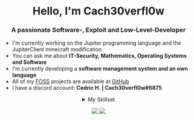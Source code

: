 <div align="center">
	<h1>Hello, I'm Cach30verfl0w</h1>
	<h3>A passionate Software-, Exploit and Low-Level-Developer</h3>
</div>

- I'm currently working on the Jupiter programming language and the JupiterClient minecraft modification
- You can ask me about **IT-Security, Mathematics, Operating Systems and Software**
- I'm currently developing a **software management system and an own language**
- All of my [FOSS](https://en.wikipedia.org/wiki/Free_and_open-source_software) projects are available at [GitHub](https://github.com/Cach30verfl0w)
- I have a discord account:  **Cedric H. | Cach30verfl0w#6875**

<details align="center">
<summary>My Skillset</summary>

<div>
	<div align="center">
		<h2>Knowledge Base</h2>
	</div>
	<div align="center">
		<h3>Languages</h3>
		<a href="https://www.java.com/">
			<img src="https://img.shields.io/badge/java-007396.svg?style=for-the-badge&logo=java&logoColor=white" />
		<a/>
		<a href="https://kotlinlang.org/">
			<img src="https://img.shields.io/badge/kotlin-800080.svg?style=for-the-badge&logo=kotlin&logoColor=white" />
		<a/>
		<a href="https://www.w3.org/html/">
			<img src="https://img.shields.io/badge/html-ff8c00.svg?style=for-the-badge&logo=html5&logoColor=white" />
		<a/>
		<a href="https://developer.mozilla.org/en-US/docs/Web/JavaScript/">
			<img src="https://img.shields.io/badge/Javascript-F7DF1E.svg?style=for-the-badge&logo=javascript&logoColor=black" />
		<a/>
		<a href="https://www.python.org/">
			<img src="https://img.shields.io/badge/Python-3776AB.svg?style=for-the-badge&logo=python&logoColor=white" />
		<a/>
		<a href="https://en.wikipedia.org/wiki/Assembly_language/">
			<img src="https://img.shields.io/badge/assembly-696969.svg?style=for-the-badge&logo=assembly&logoColor=white" />
		<a/>
		<a href="https://de.wikipedia.org/wiki/C_(Programmiersprache)">
			<img src="https://img.shields.io/badge/C/C++-9932cc.svg?style=for-the-badge&logo=C&logoColor=white" />
		<a/>
		<a href="https://rust-lang.org">
			<img src="https://img.shields.io/badge/rust-8B4513.svg?style=for-the-badge&logo=rust&logoColor=white" />
		<a/>
	</div>
	<div align="center">
	<h3>Databases</h3>
		<a href="https://redis.io" target="_blank"> 
		    <img src="https://img.shields.io/badge/redis-DC382D.svg?style=for-the-badge&logo=redis&logoColor=white" />
	  </a>
	  <a href="https://www.mongodb.com/" target="_blank"> 
		  <img src="https://img.shields.io/badge/mongodb-47A248.svg?style=for-the-badge&logo=mongodb&logoColor=white"/> 
	  </a>
	  <a href="https://mariadb.org/" target="_blank"> 
		  <img src="https://img.shields.io/badge/mariadb-4169E1.svg?style=for-the-badge&logo=mariadb&logoColor=white"/> 
	  </a>
	</div>
	<div align="center">
		<h3>Backend</h3>
		<a href="https://www.docker.com/">
			<img src="https://img.shields.io/badge/docker-1e90ff.svg?style=for-the-badge&logo=docker&logoColor=white" />
		<a/>
		<a href="https://www.nginx.com/">
			<img src="https://img.shields.io/badge/nginx-008000.svg?style=for-the-badge&logo=nginx&logoColor=white" />
		<a/>
		<a href="https://nodejs.org/">
			<img src="https://img.shields.io/badge/Node.JS-339933.svg?style=for-the-badge&logo=node.js&logoColor=white" />'
		<a>
		<a href="https://spring.io/projects/spring-boot/">
			<img src="https://img.shields.io/badge/spring%20boot-6b8e23.svg?style=for-the-badge&logo=spring&logoColor=white" />
		</a>
	</div>
	<div align="center">
		<h3>DevOps & Version Control</h3>
		<a href="https://git-scm.com/">
			<img src="https://img.shields.io/badge/git-F05032.svg?style=for-the-badge&logo=git&logoColor=white" />
		</a>
		<a href="https://github.com/">
			<img src="https://img.shields.io/badge/github-181717.svg?style=for-the-badge&logo=github&logoColor=white" />
		</a>
		<a href="https://about.gitlab.com/">
			<img src="https://img.shields.io/badge/gitlab-181717.svg?style=for-the-badge&logo=gitlab&logoColor=white" />
		</a>
	</div>
	<div align="center">
		<h3>IDEs, Tools & Platforms</h3>
		<a href="https://code.visualstudio.com/">
			<img src="https://img.shields.io/badge/vscode-007ACC.svg?style=for-the-badge&logo=visualstudiocode&logoColor=white" />
		</a>
		<a href="https://visualstudio.com/">
			<img src="https://img.shields.io/badge/VisualStudio-4000BF.svg?style=for-the-badge&logo=VisualStudio&logoColor=white" />
		</a>
		<a href="https://postman.com/">
			<img src="https://img.shields.io/badge/postman-FF6C37.svg?style=for-the-badge&logo=postman&logoColor=white" />
		</a>
		<a href="https://www.jetbrains.com/">
			<img src="https://img.shields.io/badge/jetbrains-000000.svg?style=for-the-badge&logo=jetbrains&logoColor=white" />
		</a>
	</div>
</div>
</details>

			
<p align="center">
  <img src = "https://github-readme-stats.vercel.app/api/top-langs/?username=Cach30verfl0w&layout=compact&hide_border=true&theme=darcula&bg_color=00000000&langs_count=6&count_private=true">
  <img src = "https://github-readme-stats.vercel.app/api/wakatime?username=@Cach30verfl0w&layout=compact&hide_border=true&theme=darcula&bg_color=00000000&count_private=true">
  <br>
  <br>
</p>


